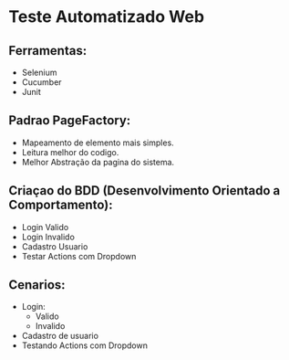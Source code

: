 
# Teste Automatizado Web

## Ferramentas:
* Selenium
* Cucumber
* Junit

## Padrao PageFactory:
 * Mapeamento de elemento mais simples.
 * Leitura melhor do codigo.
 * Melhor Abstração da pagina do sistema.

## Criaçao do BDD (Desenvolvimento Orientado a Comportamento): 
* Login Valido
* Login Invalido
* Cadastro Usuario
* Testar Actions com Dropdown

## Cenarios:

* Login:
  * Valido
  * Invalido
* Cadastro de usuario
* Testando Actions com Dropdown



